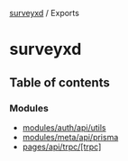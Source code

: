 [surveyxd](README.md) / Exports

# surveyxd

## Table of contents

### Modules

- [modules/auth/api/utils](modules/modules_auth_api_utils.md)
- [modules/meta/api/prisma](modules/modules_meta_api_prisma.md)
- [pages/api/trpc/[trpc]](modules/pages_api_trpc__trpc_.md)
